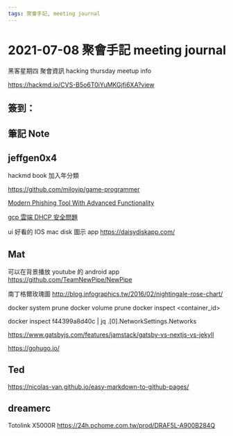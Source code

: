 ```yaml
---
tags: 聚會手記, meeting journal
---
```


2021-07-08 聚會手記 meeting journal
===

黑客星期四 聚會資訊 
hacking thursday meetup info 

https://hackmd.io/CVS-B5o6T0iYuMKGjfi6XA?view

簽到：
---

筆記 Note
---

## jeffgen0x4 

hackmd book 加入年分類

https://github.com/miloyip/game-programmer 

[Modern Phishing Tool With Advanced Functionality](https://github.com/DarkSecDevelopers/HiddenEye-Legacy)

[gcp 雲端 DHCP 安全問題](https://speakerdeck.com/funnysystems/yun-duan-dhcp-an-quan-wen-ti)

ui 好看的 IOS mac disk 圖示 app 
https://daisydiskapp.com/ 

## Mat

可以在背景播放 youtube 的 android app
https://github.com/TeamNewPipe/NewPipe

南丁格爾玫瑰圖
http://blog.infographics.tw/2016/02/nightingale-rose-chart/

docker system  prune
docker volume prune
docker inspect <container_id>

docker inspect f44399a8d40c | jq .[0].NetworkSettings.Networks

https://www.gatsbyjs.com/features/jamstack/gatsby-vs-nextjs-vs-jekyll

https://gohugo.io/

## Ted 

https://nicolas-van.github.io/easy-markdown-to-github-pages/

## dreamerc

Totolink    X5000R
https://24h.pchome.com.tw/prod/DRAF5L-A900B284Q
